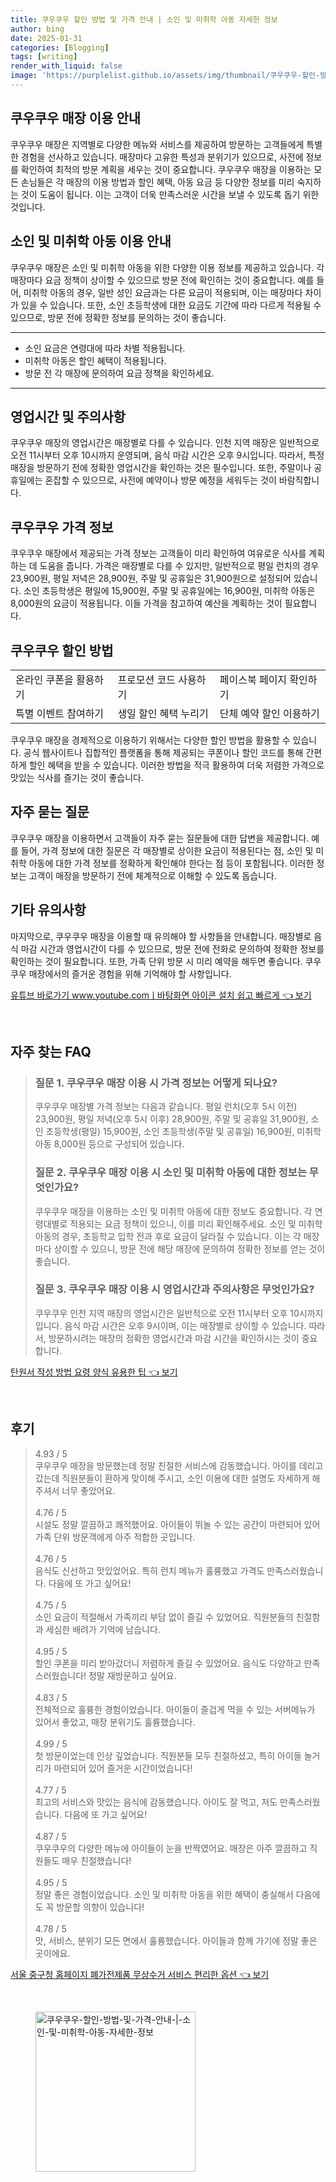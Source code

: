 ```yaml
---
title: 쿠우쿠우 할인 방법 및 가격 안내 | 소인 및 미취학 아동 자세한 정보
author: bing
date: 2025-01-31
categories: [Blogging]
tags: [writing]
render_with_liquid: false
image: 'https://purplelist.github.io/assets/img/thumbnail/쿠우쿠우-할인-방법-및-가격-안내-|-소인-및-미취학-아동-자세한-정보.webp'
---
```



<h2 id='쿠우쿠우 매장 이용 안내'>쿠우쿠우 매장 이용 안내</h2>

<p>쿠우쿠우 매장은 지역별로 다양한 메뉴와 서비스를 제공하여 방문하는 고객들에게 특별한 경험을 선사하고 있습니다. 매장마다 고유한 특성과 분위기가 있으므로, 사전에 정보를 확인하여 최적의 방문 계획을 세우는 것이 중요합니다. 쿠우쿠우 매장을 이용하는 모든 손님들은 각 매장의 이용 방법과 할인 혜택, 아동 요금 등 다양한 정보를 미리 숙지하는 것이 도움이 됩니다. 이는 고객이 더욱 만족스러운 시간을 보낼 수 있도록 돕기 위한 것입니다.</p>

<h2 id='소인 및 미취학 아동 이용 안내'>소인 및 미취학 아동 이용 안내</h2>

<p>쿠우쿠우 매장은 소인 및 미취학 아동을 위한 다양한 이용 정보를 제공하고 있습니다. 각 매장마다 요금 정책이 상이할 수 있으므로 방문 전에 확인하는 것이 중요합니다. 예를 들어, 미취학 아동의 경우, 일반 성인 요금과는 다른 요금이 적용되며, 이는 매장마다 차이가 있을 수 있습니다. 또한, 소인 초등학생에 대한 요금도 기간에 따라 다르게 적용될 수 있으므로, 방문 전에 정확한 정보를 문의하는 것이 좋습니다.</p>

<hr />

<ul>
    <li>소인 요금은 연령대에 따라 차별 적용됩니다.</li>
    <li>미취학 아동은 할인 혜택이 적용됩니다.</li>
    <li>방문 전 각 매장에 문의하여 요금 정책을 확인하세요.</li>
</ul>

<hr />

<h2 id='영업시간 및 주의사항'>영업시간 및 주의사항</h2>

<p>쿠우쿠우 매장의 영업시간은 매장별로 다를 수 있습니다. 인천 지역 매장은 일반적으로 오전 11시부터 오후 10시까지 운영되며, 음식 마감 시간은 오후 9시입니다. 따라서, 특정 매장을 방문하기 전에 정확한 영업시간을 확인하는 것은 필수입니다. 또한, 주말이나 공휴일에는 혼잡할 수 있으므로, 사전에 예약이나 방문 예정을 세워두는 것이 바람직합니다.</p>

<h2 id='쿠우쿠우 가격 정보'>쿠우쿠우 가격 정보</h2>

<p>쿠우쿠우 매장에서 제공되는 가격 정보는 고객들이 미리 확인하여 여유로운 식사를 계획하는 데 도움을 줍니다. 가격은 매장별로 다를 수 있지만, 일반적으로 평일 런치의 경우 23,900원, 평일 저녁은 28,900원, 주말 및 공휴일은 31,900원으로 설정되어 있습니다. 소인 초등학생은 평일에 15,900원, 주말 및 공휴일에는 16,900원, 미취학 아동은 8,000원의 요금이 적용됩니다. 이들 가격을 참고하여 예산을 계획하는 것이 필요합니다.</p>

<h2 id='쿠우쿠우 할인 방법'>쿠우쿠우 할인 방법</h2>

<table>
    <tr>
        <td>온라인 쿠폰을 활용하기</td>
        <td>프로모션 코드 사용하기</td>
        <td>페이스북 페이지 확인하기</td>
    </tr>
    <tr>
        <td>특별 이벤트 참여하기</td>
        <td>생일 할인 혜택 누리기</td>
        <td>단체 예약 할인 이용하기</td>
    </tr>
</table>

<p>쿠우쿠우 매장을 경제적으로 이용하기 위해서는 다양한 할인 방법을 활용할 수 있습니다. 공식 웹사이트나 집합적인 플랫폼을 통해 제공되는 쿠폰이나 할인 코드를 통해 간편하게 할인 혜택을 받을 수 있습니다. 이러한 방법을 적극 활용하여 더욱 저렴한 가격으로 맛있는 식사를 즐기는 것이 좋습니다.</p>

<h2 id='자주 묻는 질문'>자주 묻는 질문</h2>

<p>쿠우쿠우 매장을 이용하면서 고객들이 자주 묻는 질문들에 대한 답변을 제공합니다. 예를 들어, 가격 정보에 대한 질문은 각 매장별로 상이한 요금이 적용된다는 점, 소인 및 미취학 아동에 대한 가격 정보를 정확하게 확인해야 한다는 점 등이 포함됩니다. 이러한 정보는 고객이 매장을 방문하기 전에 체계적으로 이해할 수 있도록 돕습니다.</p>

<h2 id='기타 유의사항'>기타 유의사항</h2>

<p>마지막으로, 쿠우쿠우 매장을 이용할 때 유의해야 할 사항들을 안내합니다. 매장별로 음식 마감 시간과 영업시간이 다를 수 있으므로, 방문 전에 전화로 문의하여 정확한 정보를 확인하는 것이 필요합니다. 또한, 가족 단위 방문 시 미리 예약을 해두면 좋습니다. 쿠우쿠우 매장에서의 즐거운 경험을 위해 기억해야 할 사항입니다.</p>


<p><a class="click-button" title="유튜브 바로가기 www.youtube.comㅣ바탕화면 아이콘 설치 쉽고 빠르게" href="https://purplelist.github.io/posts/%EC%9C%A0%ED%8A%9C%EB%B8%8C-%EB%B0%94%EB%A1%9C%EA%B0%80%EA%B8%B0-www.youtube.com%E3%85%A3%EB%B0%94%ED%83%95%ED%99%94%EB%A9%B4-%EC%95%84%EC%9D%B4%EC%BD%98-%EC%84%A4%EC%B9%98-%EC%89%BD%EA%B3%A0-%EB%B9%A0%EB%A5%B4%EA%B2%8C/" rel="dofollow">유튜브 바로가기 www.youtube.comㅣ바탕화면 아이콘 설치 쉽고 빠르게 👈 보기</a></p><br>
<h2 id='자주_찾는_FAQ'>자주 찾는 FAQ</h2>
<div itemscope="" itemtype="https://schema.org/FAQPage"> 
<blockquote> 
<div itemscope="" itemprop="mainEntity" itemtype="https://schema.org/Question"> 
<h3 itemprop="name">질문 1. 쿠우쿠우 매장 이용 시 가격 정보는 어떻게 되나요?</h3> 
<div itemscope="" itemprop="acceptedAnswer" itemtype="https://schema.org/Answer"> 
<span itemprop="text"> 
<p>쿠우쿠우 매장별 가격 정보는 다음과 같습니다. 평일 런치(오후 5시 이전) 23,900원, 평일 저녁(오후 5시 이후) 28,900원, 주말 및 공휴일 31,900원, 소인 초등학생(평일) 15,900원, 소인 초등학생(주말 및 공휴일) 16,900원, 미취학 아동 8,000원 등으로 구성되어 있습니다.</p> 
</span> 
</div> 
</div> 

<div itemscope="" itemprop="mainEntity" itemtype="https://schema.org/Question"> 
<h3 itemprop="name">질문 2. 쿠우쿠우 매장 이용 시 소인 및 미취학 아동에 대한 정보는 무엇인가요?</h3> 
<div itemscope="" itemprop="acceptedAnswer" itemtype="https://schema.org/Answer"> 
<span itemprop="text"> 
<p>쿠우쿠우 매장을 이용하는 소인 및 미취학 아동에 대한 정보도 중요합니다. 각 연령대별로 적용되는 요금 정책이 있으니, 이를 미리 확인해주세요. 소인 및 미취학 아동의 경우, 초등학교 입학 전과 후로 요금이 달라질 수 있습니다. 이는 각 매장마다 상이할 수 있으니, 방문 전에 해당 매장에 문의하여 정확한 정보를 얻는 것이 좋습니다.</p> 
</span> 
</div> 
</div> 

<div itemscope="" itemprop="mainEntity" itemtype="https://schema.org/Question"> 
<h3 itemprop="name">질문 3. 쿠우쿠우 매장 이용 시 영업시간과 주의사항은 무엇인가요?</h3> 
<div itemscope="" itemprop="acceptedAnswer" itemtype="https://schema.org/Answer"> 
<span itemprop="text"> 
<p>쿠우쿠우 인천 지역 매장의 영업시간은 일반적으로 오전 11시부터 오후 10시까지입니다. 음식 마감 시간은 오후 9시이며, 이는 매장별로 상이할 수 있습니다. 따라서, 방문하시려는 매장의 정확한 영업시간과 마감 시간을 확인하시는 것이 중요합니다.</p> 
</span> 
</div> 
</div> 
</blockquote> 
</div>
<p><a class="click-button" title="탄원서 작성 방법 요령 양식 유용한 팁" href="https://purplelist.github.io/posts/%ED%83%84%EC%9B%90%EC%84%9C-%EC%9E%91%EC%84%B1-%EB%B0%A9%EB%B2%95-%EC%9A%94%EB%A0%B9-%EC%96%91%EC%8B%9D-%EC%9C%A0%EC%9A%A9%ED%95%9C-%ED%8C%81/" rel="dofollow">탄원서 작성 방법 요령 양식 유용한 팁 👈 보기</a></p><br>
<h2 id='후기'>후기</h2>
<div itemscope itemtype="https://schema.org/Product">
  <blockquote>
  <div itemprop="review" itemscope itemtype="https://schema.org/Review">
      <div itemprop="reviewRating" itemscope itemtype="https://schema.org/Rating"> <span itemprop="ratingValue">4.93</span> / <span itemprop="bestRating">5</span> </div>
      <span itemprop="reviewBody">쿠우쿠우 매장을 방문했는데 정말 친절한 서비스에 감동했습니다. 아이를 데리고 갔는데 직원분들이 환하게 맞이해 주시고, 소인 이용에 대한 설명도 자세하게 해주셔서 너무 좋았어요.</span>
  </div>
  <br>
  <div itemprop="review" itemscope itemtype="https://schema.org/Review">
      <div itemprop="reviewRating" itemscope itemtype="https://schema.org/Rating"> <span itemprop="ratingValue">4.76</span> / <span itemprop="bestRating">5</span> </div>
      <span itemprop="reviewBody">시설도 정말 깔끔하고 쾌적했어요. 아이들이 뛰놀 수 있는 공간이 마련되어 있어 가족 단위 방문객에게 아주 적합한 곳입니다.</span>
  </div>
  <br>
  <div itemprop="review" itemscope itemtype="https://schema.org/Review">
      <div itemprop="reviewRating" itemscope itemtype="https://schema.org/Rating"> <span itemprop="ratingValue">4.76</span> / <span itemprop="bestRating">5</span> </div>
      <span itemprop="reviewBody">음식도 신선하고 맛있었어요. 특히 런치 메뉴가 훌륭했고 가격도 만족스러웠습니다. 다음에 또 가고 싶어요!</span>
  </div>
  <br>
  <div itemprop="review" itemscope itemtype="https://schema.org/Review">
      <div itemprop="reviewRating" itemscope itemtype="https://schema.org/Rating"> <span itemprop="ratingValue">4.75</span> / <span itemprop="bestRating">5</span> </div>
      <span itemprop="reviewBody">소인 요금이 적절해서 가족끼리 부담 없이 즐길 수 있었어요. 직원분들의 친절함과 세심한 배려가 기억에 남습니다.</span>
  </div>
  <br>
  <div itemprop="review" itemscope itemtype="https://schema.org/Review">
      <div itemprop="reviewRating" itemscope itemtype="https://schema.org/Rating"> <span itemprop="ratingValue">4.95</span> / <span itemprop="bestRating">5</span> </div>
      <span itemprop="reviewBody">할인 쿠폰을 미리 받아갔더니 저렴하게 즐길 수 있었어요. 음식도 다양하고 만족스러웠습니다! 정말 재방문하고 싶어요.</span>
  </div>
  <br>
  <div itemprop="review" itemscope itemtype="https://schema.org/Review">
      <div itemprop="reviewRating" itemscope itemtype="https://schema.org/Rating"> <span itemprop="ratingValue">4.83</span> / <span itemprop="bestRating">5</span> </div>
      <span itemprop="reviewBody">전체적으로 훌륭한 경험이었습니다. 아이들이 즐겁게 먹을 수 있는 서버메뉴가 있어서 좋았고, 매장 분위기도 훌륭했습니다.</span>
  </div>
  <br>
  <div itemprop="review" itemscope itemtype="https://schema.org/Review">
      <div itemprop="reviewRating" itemscope itemtype="https://schema.org/Rating"> <span itemprop="ratingValue">4.99</span> / <span itemprop="bestRating">5</span> </div>
      <span itemprop="reviewBody">첫 방문이었는데 인상 깊었습니다. 직원분들 모두 친절하셨고, 특히 아이들 놀거리가 마련되어 있어 즐거운 시간이었습니다!</span>
  </div>
  <br>
  <div itemprop="review" itemscope itemtype="https://schema.org/Review">
      <div itemprop="reviewRating" itemscope itemtype="https://schema.org/Rating"> <span itemprop="ratingValue">4.77</span> / <span itemprop="bestRating">5</span> </div>
      <span itemprop="reviewBody">최고의 서비스와 맛있는 음식에 감동했습니다. 아이도 잘 먹고, 저도 만족스러웠습니다. 다음에 또 가고 싶어요!</span>
  </div>
  <br>
  <div itemprop="review" itemscope itemtype="https://schema.org/Review">
      <div itemprop="reviewRating" itemscope itemtype="https://schema.org/Rating"> <span itemprop="ratingValue">4.87</span> / <span itemprop="bestRating">5</span> </div>
      <span itemprop="reviewBody">쿠우쿠우의 다양한 메뉴에 아이들이 눈을 반짝였어요. 매장은 아주 깔끔하고 직원들도 매우 친절했습니다!</span>
  </div>
  <br>
  <div itemprop="review" itemscope itemtype="https://schema.org/Review">
      <div itemprop="reviewRating" itemscope itemtype="https://schema.org/Rating"> <span itemprop="ratingValue">4.95</span> / <span itemprop="bestRating">5</span> </div>
      <span itemprop="reviewBody">정말 좋은 경험이었습니다. 소인 및 미취학 아동을 위한 혜택이 충실해서 다음에도 꼭 방문할 의향이 있습니다!</span>
  </div>
  <br>
  <div itemprop="review" itemscope itemtype="https://schema.org/Review">
      <div itemprop="reviewRating" itemscope itemtype="https://schema.org/Rating"> <span itemprop="ratingValue">4.78</span> / <span itemprop="bestRating">5</span> </div>
      <span itemprop="reviewBody">맛, 서비스, 분위기 모든 면에서 훌륭했습니다. 아이들과 함께 가기에 정말 좋은 곳이에요.</span>
  </div>
  </blockquote>
</div>
<p><a class="click-button" title="서울 중구청 홈페이지 폐가전제품 무상수거 서비스 편리한 옵션" href="https://purplelist.github.io/posts/%EC%84%9C%EC%9A%B8-%EC%A4%91%EA%B5%AC%EC%B2%AD-%ED%99%88%ED%8E%98%EC%9D%B4%EC%A7%80-%ED%8F%90%EA%B0%80%EC%A0%84%EC%A0%9C%ED%92%88-%EB%AC%B4%EC%83%81%EC%88%98%EA%B1%B0-%EC%84%9C%EB%B9%84%EC%8A%A4-%ED%8E%B8%EB%A6%AC%ED%95%9C-%EC%98%B5%EC%85%98/" rel="dofollow">서울 중구청 홈페이지 폐가전제품 무상수거 서비스 편리한 옵션 👈 보기</a></p><br>
<figure class="image"><img src="https://purplelist.github.io/assets/img/thumbnail/쿠우쿠우-할인-방법-및-가격-안내-|-소인-및-미취학-아동-자세한-정보.webp" alt="쿠우쿠우-할인-방법-및-가격-안내-|-소인-및-미취학-아동-자세한-정보" width="256" height="256"></figure>